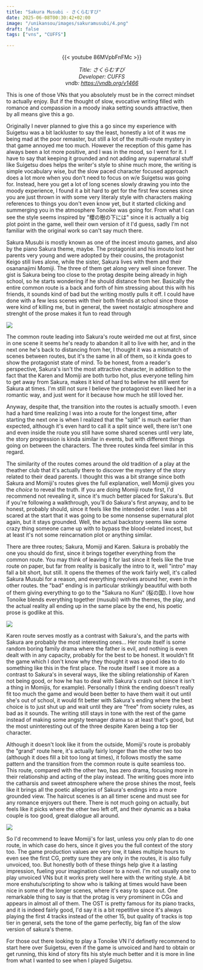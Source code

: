 ```yaml
---
title: "Sakura Musubi - さくらむすび"
date: 2025-06-08T00:30:42+02:00
image: "/unikansou/images/sakuramusubi/4.png" 
draft: false
tags: ["vns", "CUFFS"]

---
```


<center>

{{< youtube 86MVpbFnFMc >}}

*Title: さくらむすび<br/>
Developer: CUFFS<br/>
vndb: https://vndb.org/v1466*

</center>

This is one of those VNs that you absolutely must be in the correct mindset to actually enjoy. But if the thought of slow, evocative writing filled with romance and compassion in a moody inaka setting sounds attractive, then by all means give this a go.

<!--more-->

Originally I never planned to give this a go since my experience with Suigetsu was a bit lackluster to say the least, honestly a lot of it was me being mad at the poor remaster, but still a lot of the multi-route mystery in that game annoyed me too much. However the reception of this game has always been a lot more positive, and I was in the mood, so I went for it. I have to say that keeping it grounded and not adding any supernatural stuff like Suigetsu does helps the writer's style to shine much more, the writing is simple vocabulary wise, but the slow paced character focused approach does a lot more when you don't need to focus on w/e Suigetsu was going for. Instead, here you get a lot of long scenes slowly drawing you into the moody experience, I found it a bit hard to get for the first few scenes since you are just thrown in with some very literaly style with characters making references to things you don't even know yet, but it started clicking and summerging you in the atmosphere Tonoike was going for. From what I can see the style seems inspired by "櫻の樹の下には" since it is actually a big plot point in the game, well their own version of it I'd guess, sadly I'm not familiar with the original work so can't say much there.

Sakura Musubi is mostly known as one of the incest imouto games, and also by the piano Sakura theme, maybe. The protagonist and his imouto lost her parents very young and were adopted by their cousins, the protagonist Keigo still lives alone, while the sister, Sakura lives with them and their osananajimi Momiji. The three of them get along very well since forever. The gist is Sakura being too close to the protag despite being already in high school, so he starts wondering if he should distance from her. Basically the entire common route is a back and forth of him stressing about this with his friends, it sounds kind of bad but the writing mostly pulls it off. I could have done with a few less scenes with their both friends at school since those were kind of killing me, but in general, the sweet nostalgic atmosphere and strenght of the prose makes it fun to read through

![](/unikansou/images/sakuramusubi/1.png)

The common route leading into Sakura's route weirded me out at first, since in one scene it seems he's ready to abandon it all to live with her, and in the next one he's back to distancing from her, I thought it was a mismatch of scenes between routes, but it's the same in all of them, so it kinda goes to show the protagonist state of mind. To be honest, from a reader's perspective, Sakura's isn't the most attractive character, in addition to the fact that the Karen and Momiji are both turbo hot, plus everyone telling him to get away from Sakura, makes it kind of hard to believe he still went for Sakura at times. I'm still not sure I believe the protagonist even liked her in a romantic way, and just went for it because how much he still loved her.

Anyway, despite that, the transition into the routes is actually smooth. I even had a hard time realizing I was into a route for the longest time, after starting the next one is when I realized that the "split" is much earlier than expected, although it's even hard to call it a split since well, there isn't one and even inside the route you still have some shared scenes until very late, the story progression is kinda similar in events, but with different things going on between the characters. The three routes kinda feel similar in this regard.

The similarity of the routes comes around the old tradition of a play at the theather club that it's actually there to discover the mystery of the story related to their dead parents. I thought this was a bit strange since both Sakura and Momiji's routes gives the full explanation, well Momiji gives you the *choice* to reveal the truth. If you are doing Momiji route first, I'd recommend not revealing it, since it's much better placed for Sakura's. But if you're following a walkthrough, you'll do Sakura's first anyway, and to be honest, probably should, since it feels like the intended order. I was a bit scared at the start that it was going to be some nonsense supernatural plot again, but it stays grounded. Well, the actual backstory seems like some crazy thing someone came up with to bypass the blood-related incest, but at least it's not some reincarnation plot or anything similar.

There are three routes; Sakura, Momiji and Karen. Sakura is probably the one you should do first, since it brings together everything from the common route. You may think of leaving it for last since it feels like the true route on paper, but far from reality is basically the intro to it, well "intro" may fall a bit short, but still. It opens the themes of the work fairly well, it's called Sakura Musubi for a reason, and everything revolves around her, even in the other routes. the "bad" ending is in particular strikingly beautiful with both of them giving everything to go to the "Sakura no Kuni" (桜の国). I love how Tonoike blends everything together (musubi) with the themes, the play, and the actual reality all ending up in the same place by the end, his poetic prose is godlike at this.

![](/unikansou/images/sakuramusubi/3.png)

Karen route serves mostly as a contrast with Sakura's, and the parts with Sakura are probably the most interesting ones... Her route itself is some random boring family drama where the father is evil, and nothing is even dealt with in any capacity, probably for the best to be honest. It wouldn't fit the game which I don't know why they thought it was a good idea to do something like this in the first place. The route itself I see it more as a contrast to Sakura's in several ways, like the sibling relationship of Karen not being good, or how he has to deal with Sakura's crash out (since it isn't a thing in Momijis, for example). Personally I think the ending doesn't really fit too much the game and would been better to have them wait it out until she's out of school, it would fit better with Sakura's ending where the best choice is to just shut up and wait until they are "free" from society rules, as bad as it sounds. The writing still stays in tone with the rest of the game instead of making some angsty teenager drama so at least that's good, but the most uninteresting out of the three despite Karen being a top tier character.


Although it doesn't look like it from the outside, Momiji's route is probably the "grand" route here, it's actually fairly longer than the other two too (although it does fill a bit too long at times), it follows mostly the same pattern and the transition from the common route is quite seamless too. This route, compared with the other two, has zero drama, focusing more in their relationship and acting of the play instead. The writing goes more into the catharsis and sweet atmosphere where the prose shines the most, feels like it brings all the poetic allegories of Sakura's endings into a more grounded view. The haircut scenes is an all timer scene and must see for any romance enjoyers out there. There is not much going on actually, but feels like it picks where the other two left off, and their dynamic as a baka couple is too good, great dialogue all around.

![](/unikansou/images/sakuramusubi/4.png)

So I'd recommend to leave Momiji's for last, unless you only plan to do one route, in which case do hers, since it gives you the full context of the story too. The game production values are very low, it takes multiple hours to even see the first CG, pretty sure they are only in the routes, it is also fully unvoiced, too. But honestly both of these things help give it a lasting impression, fueling your imagination closer to a novel. I'm not usually one to play unvoiced VNs but it works prety well here with the writing style. A bit more enshutu/scripting to show who is talking at times would have been nice in some of the longer scenes, where it's easy to space out. One remarkable thing to say is that the protag is very prominent in CGs and appears in almost all of them. The OST is pretty famous for its piano tracks, and it is indeed fairly good, I'd say it is a bit repetitive since it's always playing the first 4 tracks instead of the other 15, but quality of tracks is top tier in general, sets the tone of the game perfectly, big fan of the slow version of sakura's theme.

For those out there looking to play a Tonoike VN I'd definetly recommend to start here over Suigetsu, even if the game is unvoiced and hard to obtain or get running, this kind of story fits his style much better and it is more in line from what I wanted to see when I played Suigetsu.

